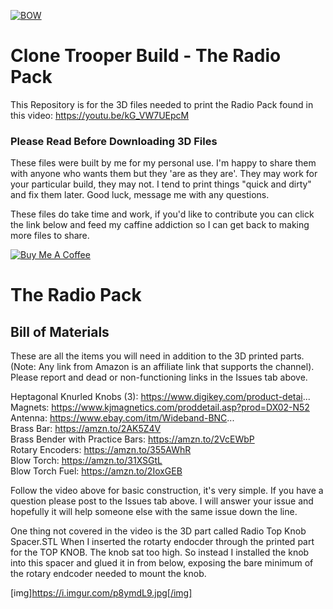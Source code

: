 
[![BOW](https://i.imgur.com/tRdnFGH.jpg)](https://youtu.be/kG_VW7UEpcM)

# Clone Trooper Build - The Radio Pack
This Repository is for the 3D files needed to print the Radio Pack found in this video: https://youtu.be/kG_VW7UEpcM 

### Please Read Before Downloading 3D Files

These files were built by me for my personal use.  I'm happy to share them with anyone who wants them but they 'are as they are'.  They may work for your particular build, they may not.  I tend to print things "quick and dirty" and fix them later.  Good luck, message me with any questions. 

These files do take time and work, if you'd like to contribute you can click the link below and feed my caffine addiction so I can get back to making more files to share. 

<a href="https://www.buymeacoffee.com/WjRBDa3dZ" target="_blank"><img src="https://www.buymeacoffee.com/assets/img/custom_images/orange_img.png" alt="Buy Me A Coffee" style="height: auto !important;width: auto !important;" ></a>

# The Radio Pack
## Bill of Materials 
These are all the items you will need in addition to the 3D printed parts. (Note: Any link from Amazon is an affiliate link that supports the channel). Please report and dead or non-functioning links in the Issues tab above.

Heptagonal Knurled Knobs (3): https://www.digikey.com/product-detai...  
Magnets: https://www.kjmagnetics.com/proddetail.asp?prod=DX02-N52  
Antenna: https://www.ebay.com/itm/Wideband-BNC...  
Brass Bar: https://amzn.to/2AK5Z4V  
Brass Bender with Practice Bars: https://amzn.to/2VcEWbP  
Rotary Encoders:   https://amzn.to/355AWhR  
Blow Torch: https://amzn.to/31XSGtL  
Blow Torch Fuel: https://amzn.to/2IoxGEB  

Follow the video above for basic construction, it's very simple.  If you have a question please post to the Issues tab above. I will answer your issue and hopefully it will help someone else with the same issue down the line.  

One thing not covered in the video is the 3D part called Radio Top Knob Spacer.STL    When I inserted the rotarty endocder through the printed part for the TOP KNOB. The knob sat too high.  So instead I installed the knob into this spacer and glued it in from below, exposing the bare minimum of the rotary endcoder needed to mount the knob.  

[img]https://i.imgur.com/p8ymdL9.jpg[/img]
